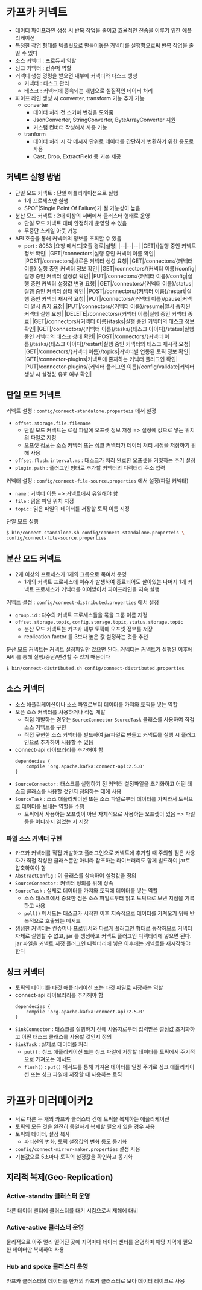 # 카프카 커넥트
- 데이터 파이프라인 생성 시 반복 작업을 줄이고 효율적인 전송을 이루기 위한 애플리케이션
- 특정한 작업 형태를 템플릿으로 만들어놓은 커넥터를 실행함으로써 반복 작업을 줄일 수 있다
- 소스 커넥터 : 프로듀서 역할
- 싱크 커넥터 : 컨슈머 역할
- 커넥터 생성 명령을 받으면 내부에 커넥터와 타스크 생성
  - 커넥터 : 태스크 관리
  - 태스크 : 커넥터에 종속되는 개념으로 실질적인 데이터 처리
- 파이프 라인 생성 시 converter, transform 기능 추가 가능
  - converter
    - 데이터 처리 전 스키마 변경을 도와줌
    - JsonConverter, StringConverter, ByteArrayConverter 지원
    - 커스텀 컨버터 작성해서 사용 가능
  - tranform
    - 데이터 처리 시 각 메시지 단위로 데이터를 간단하게 변환하기 위한 용도로 사용
    - Cast, Drop, ExtractField 등 기본 제공

## 커넥트 실행 방법
- 단일 모드 커넥트 : 단일 애플리케이션으로 실행
  - 1개 프로세스만 실행
  - SPOF(Single Point Of Failure)가 될 가능성이 높음
- 분산 모드 커넥트 : 2대 이상의 서버에서 클러스터 형태로 운영
  - 단일 모드 커넥트 대비 안정하게 운영할 수 있음
  - 무중단 스케일 아웃 가능
- API 호출을 통해 커넥터의 정보를 조회할 수 있음
  - port : 8083
    |요청 메서드|호출 경로|설명|
    |--|--|--|
    |GET|/|실행 중인 커넥트 정보 확인|
    |GET|/connectors|실행 중인 커넥터 이름 확인|
    |POST|/connectors|새로운 커넥터 생성 요청|
    |GET|/connectors/{커넥터 이름}|실행 중인 커넥터 정보 확인|
    |GET|/connectors/{커넥터 이름}/config|실행 중인 커넥터 설정값 확인|
    |PUT|/connectors/{커넥터 이름}/config|실행 중인 커넥터 설정값 변경 요청|
    |GET|/connectors/{커넥터 이름}/status|실행 중인 커넥터 상태 확인|
    |POST|/connectors/{커넥터 이름}/restart|실행 중인 커넥터 재시작 요청|
    |PUT|/connectors/{커넥터 이름}/pause|커넥터 일시 중지 요청|
    |PUT|/connectors/{커넥터 이름}/resume|일시 중지된 커넥터 실행 요청|
    |DELETE|/connectors/{커넥터 이름|실행 중인 커넥터 종료|
    |GET|/connectors/{커넥터 이름}/tasks|실행 중인 커넥터의 태스크 정보 확인|
    |GET|/connectors/{커넥터 이름}/tasks/{태스크 아이디}/status|실행 중인 커넥터의 태스크 상태 확인|
    |POST|/connectors/{커넥터 이름}/tasks/{태스크 아이디}/restart|실행 중인 커넥터의 태스크 재시작 요청|
    |GET|/connectors/{커넥터 이름}/topics|커넥터별 연동된 토픽 정보 확인|
    |GET|/connector-plugins|커넥트에 존재하는 커넥터 플러그인 확인|
    |PUT|/connector-plugins/{커넥터 플러그인 이름}/config/validate|커넥터 생성 시 설정값 유효 여부 확인|

## 단일 모드 커넥트
커넥트 설정 : `config/connect-standalone.properteis` 에서 설정
- `offset.storage.file.filename`
  - 단일 모드 커넥트는 로컬 파일에 오프셋 정보 저장 => 설정에 값으로 넣는 위치의 파일로 지정
  - 오프셋 정보는 소스 커넥터 또는 싱크 커넥터가 데이터 처리 시점을 저장하기 위해 사용
- `offset.flush.interval.ms` : 태스크가 처리 완료한 오프셋을 커밋하는 주기 설정
- `plugin.path` : 플러그인 형태로 추가할 커넥터의 디렉터리 주소 입력

커넥터 설정 : `config/connect-file-source.properties` 에서 설정(파일 커넥터)
- `name` : 커넥터 이름 => 커넥트에서 유일해야 함
- `file` : 읽을 파일 위치 지정
- `topic` : 읽은 파일의 데이터를 저장할 토픽 이름 지정

단일 모드 실행
```bash
$ bin/connect-standalone.sh config/connect-standalone.properteis \
config/connect-file-source.properties
```

## 분산 모드 커넥트
- 2개 이상의 프로세스가 1개의 그룹으로 묶여서 운영
  - 1개의 커넥트 프로세스에 이슈가 발생하여 종료되어도 살아있는 나머지 1개 커넥트 프로세스가 커넥터를 이어받아서 파이프라인을 지속 실행

커넥트 설정 : `config/connect-distributed.properties` 에서 설정
- `group.id` : 다수의 커넥트 프로세스들을 묶을 그룹 이름 지정
- `offset.storage.topic`, `config.storage.topic`, `status.storage.topic` 
  - 분산 모드 커넥트는 카프카 내부 토픽에 오프셋 정보를 저장
  - replication factor 를 3보다 높은 값 설정하는 것을 추천

분산 모드 커넥트는 커넥트 설정파일만 있으면 된다. 커넥터는 커넥트가 실행된 이후에 API 를 통해 실행/중단/변경할 수 있기 때문이다
```bash
$ bin/connect-distributed.sh config/connect-distributed.properties
```

## 소스 커넥터
- 소스 애플리케이션이나 소스 파일로부터 데이터를 가져와 토픽을 넣는 역할
- 오픈 소스 커넥터를 사용하거나 직접 개발
  - 직접 개발하는 경우는 `SourceConnector` `SourceTask` 클래스를 사용하여 직접 소스 커넥트를 구현
  - 직접 구현한 소스 커넥터를 빌드하여 jar파일로 만들고 커넥트를 실행 시 플러그인으로 추가하여 사용할 수 있음
- connect-api 라이브러리를 추가해야 함
  ```
  dependecies {
      compile 'org.apache.kafka:connect-api:2.5.0'
  }
  ```
- `SourceConnector` : 태스크를 실행하기 전 커넥터 설정파일을 초기화하고 어떤 태스크 클래스를 사용할 것인지 정의하는 데에 사용
- `SourceTask` : 소스 애플리케이션 또는 소스 파일로부터 데이터를 가져와서 토픽으로 데이터를 보내는 역할을 수행
  - 토픽에서 사용하는 오프셋이 아닌 자체적으로 사용하는 오프셋이 있음 => 파일 등을 어디까지 읽었는 지 저장

### 파일 소스 커넥터 구현
- 카프카 커넥터를 직접 개발하고 플러그인으로 커넥트에 추가할 때 주의할 점은 사용자가 직접 작성한 클래스뿐만 아니라 참조하는 라이브러리도 함께 빌드하여 jar로 압축하여야 함
- `AbstractConfig` : 이 클래스를 상속하여 설정값을 정의
- `SourceConnector` : 커넥터 정의를 위해 상속
- `SourceTask` : 실제로 데이터를 가져와 토픽에 데이터를 넣는 역할
  - 소스 태스크에서 중요한 점은 소스 파일로부터 읽고 토픽으로 보낸 지점을 기록하고 사용
  - `poll()` 메서드는 태스크가 시작한 이후 지속적으로 데이터를 가져오기 위해 반복적으로 호출되는 메서드
- 생성한 커넥터는 컨슈머나 프로듀서와 다르게 플러그인 형태로 동작하므로 커넥터 자체로 실행할 수 없고, jar 를 생성하고 커넥트 플러그인 디렉터리에 넣으면 된다. jar 파일을 커넥트 지정 플러그인 디렉터리에 넣은 이후에는 커넥트를 재시작해야 한다

## 싱크 커넥터
- 토픽의 데이터를 타깃 애플리케이션 또는 타깃 파일로 저장하는 역할
- connect-api 라이브러리를 추가해야 함
  ```
  dependecies {
      compile 'org.apache.kafka:connect-api:2.5.0'
  }
- `SinkConnector` : 태스크를 실행하기 전에 사용자로부터 입력받은 설정값 초기화하고 어떤 태스크 클래스를 사용할 것인지 정의
- `SinkTask` : 실제로 데이터를 처리
  - `put()` : 싱크 애플리케이션 또는 싱크 파일에 저장할 데이터를 토픽에서 주기적으로 가져오는 메서드
  - `flush()` : `put()` 메서드를 통해 가져온 데이터를 일정 주기로 싱크 애플리케이션 또는 싱크 파일에 저장할 때 사용하는 로직

# 카프카 미러메이커2
- 서로 다른 두 개의 카프카 클러스터 간에 토픽을 복제하는 애플리케이션
- 토픽의 모든 것을 완전히 동일하게 복제할 필요가 있을 경우 사용
- 토픽의 데이터, 설정 복사
  - 파티션의 변화, 토픽 설정값의 변화 등도 동기화
- `config/connect-mirror-maker.properties` 설정 사용
- 기본값으로 5초마다 토픽의 설정값을 확인하고 동기화

## 지리적 복제(Geo-Replication)
### Active-standby 클러스터 운영
다른 데이터 센터에 클러스터를 대기 시킴으로써 재해에 대비

### Active-active 클러스터 운영
물리적으로 아주 멀리 떨어진 곳에 지역마다 데이터 센터를 운영하며 해당 지역에 필요한 데이터만 복제하여 사용

### Hub and spoke 클러스터 운영
카프카 클러스터의 데이터를 한개의 카프카 클러스터로 모아 데이터 레이크로 사용